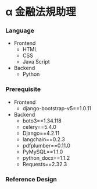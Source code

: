 # α 金融法規助理
### Language
* Frontend
    * HTML
    * CSS
    * Java Script
* Backend
    * Python

### Prerequisite
* Frontend
    * django-bootstrap-v5==1.0.11
* Backend
    * boto3==1.34.118
    * celery==5.4.0
    * Django==4.2.11
    * langchain==0.2.3
    * pdfplumber==0.11.0
    * PyMySQL==1.1.0
    * python_docx==1.1.2
    * Requests==2.32.3

### Reference Design
